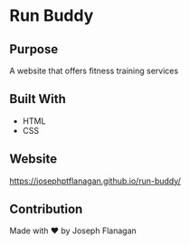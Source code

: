 # Run Buddy

## Purpose
A website that offers fitness training services

## Built With

* HTML
* CSS

## Website
https://josephptflanagan.github.io/run-buddy/

## Contribution
Made with ❤️ by Joseph Flanagan
